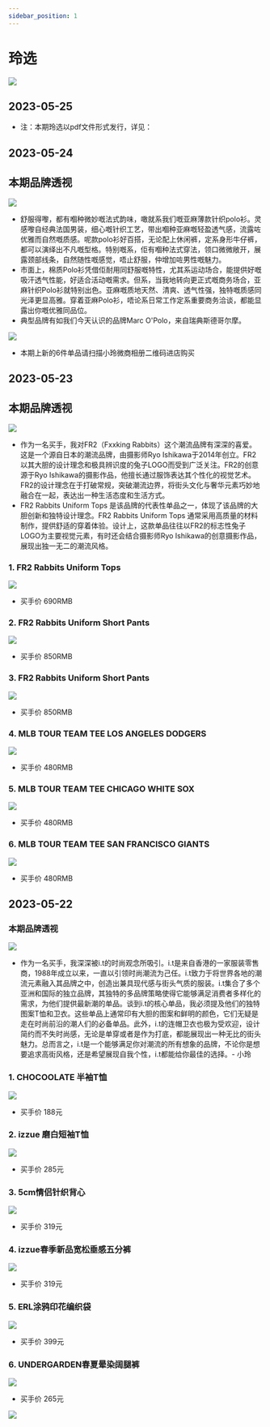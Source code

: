 ```yaml
---
sidebar_position: 1
---
```

# 玲选
![](./pics/ling/front.cover.png)

## 2023-05-25
* 注：本期玲选以pdf文件形式发行，详见：


## 2023-05-24
## 本期品牌透视
![](./pics/ling/20230524/topic.png)
* 舒服得嚟，都有嗰种微妙嘅法式韵味，噉就系我们嘅亚麻薄款针织polo衫。灵感嚟自经典法国男装，细心嘅针织工艺，带出嗰种亚麻嘅轻盈透气感，流露咗优雅而自然嘅质感。呢款polo衫好百搭，无论配上休闲裤，定系身形牛仔裤，都可以演绎出不凡嘅型格。特别嘅系，佢有嗰种法式穿法，领口微微敞开，展露颈部线条，自然随性嘅感觉，唔止舒服，仲增加咗男性嘅魅力。
* 市面上，棉质Polo衫凭借佢耐用同舒服嘅特性，尤其系运动场合，能提供好嘅吸汗透气性能，好适合活动嘅需求。但系，当我地转向更正式嘅商务场合，亚麻针织Polo衫就特别出色。亚麻嘅质地天然、清爽、透气性强，独特嘅质感同光泽更显高雅。穿着亚麻Polo衫，唔论系日常工作定系重要商务洽谈，都能显露出你嘅优雅同品位。
* 典型品牌有如我们今天认识的品牌Marc O'Polo，来自瑞典斯德哥尔摩。

![](./pics/ling/20230524/ling.store.png)
* 本期上新的6件单品请扫描小玲微商相册二维码进店购买

## 2023-05-23
## 本期品牌透视
![](./pics/ling/20230523/topic.png)
* 作为一名买手，我对FR2（Fxxking Rabbits）这个潮流品牌有深深的喜爱。这是一个源自日本的潮流品牌，由摄影师Ryo Ishikawa于2014年创立。FR2以其大胆的设计理念和极具辨识度的兔子LOGO而受到广泛关注。FR2的创意源于Ryo Ishikawa的摄影作品，他擅长通过服饰表达其个性化的视觉艺术。FR2的设计理念在于打破常规，突破潮流边界，将街头文化与奢华元素巧妙地融合在一起，表达出一种生活态度和生活方式。
* FR2 Rabbits Uniform Tops 是该品牌的代表性单品之一，体现了该品牌的大胆创新和独特设计理念。FR2 Rabbits Uniform Tops 通常采用高质量的材料制作，提供舒适的穿着体验。设计上，这款单品往往以FR2的标志性兔子LOGO为主要视觉元素，有时还会结合摄影师Ryo Ishikawa的创意摄影作品，展现出独一无二的潮流风格。

### 1. FR2 Rabbits Uniform Tops
![](./pics/ling/20230523/01.png)
* 买手价 690RMB

### 2. FR2 Rabbits Uniform Short Pants
![](./pics/ling/20230523/02.png)
* 买手价 850RMB

### 3. FR2 Rabbits Uniform Short Pants
![](./pics/ling/20230523/03.png)
* 买手价 850RMB

### 4. MLB TOUR TEAM TEE LOS ANGELES DODGERS
![](./pics/ling/20230523/04.png)
* 买手价 480RMB

### 5. MLB TOUR TEAM TEE CHICAGO WHITE SOX
![](./pics/ling/20230523/05.png)
* 买手价 480RMB

### 6. MLB TOUR TEAM TEE SAN FRANCISCO GIANTS
![](./pics/ling/20230523/06.png)
* 买手价 480RMB

## 2023-05-22
### 本期品牌透视
![](./pics/ling/20230522/topic.png)
* 作为一名买手，我深深被i.t的时尚观念所吸引。i.t是来自香港的一家服装零售商，1988年成立以来，一直以引领时尚潮流为己任。i.t致力于将世界各地的潮流元素融入其品牌之中，创造出兼具现代感与街头气质的服装。i.t集合了多个亚洲和国际的独立品牌，其独特的多品牌策略使得它能够满足消费者多样化的需求，为他们提供最新潮的单品。谈到i.t的核心单品，我必须提及他们的独特图案T恤和卫衣。这些单品上通常印有大胆的图案和鲜明的颜色，它们无疑是走在时尚前沿的潮人们的必备单品。此外，i.t的连帽卫衣也极为受欢迎，设计简约而不失时尚感，无论是单穿或者是作为打底，都能展现出一种无比的街头魅力。总而言之，i.t是一个能够满足你对潮流的所有想象的品牌，不论你是想要追求高街风格，还是希望展现自我个性，i.t都能给你最佳的选择。- 小玲

### 1. CHOCOOLATE 半袖T恤
![](./pics/ling/20230522/01.png)
* 买手价 188元

### 2. izzue 磨白短袖T恤
![](./pics/ling/20230522/02.png)
* 买手价 285元

### 3. 5cm情侣针织背心
![](./pics/ling/20230522/03.png)
* 买手价 319元

### 4. izzue春季新品宽松垂感五分裤
![](./pics/ling/20230522/04.png)
* 买手价 319元

### 5. ERL涂鸦印花编织袋
![](./pics/ling/20230522/05.png)
* 买手价 399元

### 6. UNDERGARDEN春夏晕染阔腿裤
![](./pics/ling/20230522/06.png)
* 买手价 265元

![](./pics/ling/back.cover.png)